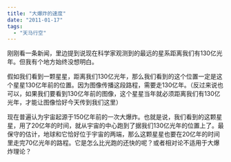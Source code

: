 ```yaml
---
title: "大爆炸的速度"
date: "2011-01-17"
tags: 
  - "天马行空"
---
```


刚刚看一条新闻，里边提到说现在科学家观测到的最远的星系距离我们有130亿光年。但我有个地方始终没想明白。

假如我们看到一颗星星，距离我们130亿光年，那么我们看到的这个位置一定是这个星星130亿年前的位置。因为图像传播这段路程，需要走130亿年。（反过来说也可以，如果我们要看到130亿年前的图像，这个星星当年就必须距离我们有130亿光年，才能让图像恰好今天传到我们这里）

现在普遍认为宇宙起源于150亿年前的一次大爆炸。也就是说，我们看到的这颗星星，用了20亿年的时间，就从宇宙的中心跑到了据我们130亿光年的位置上了。最保守的估计，地球和它恰好位于宇宙的两端，那么这颗星星也要在20亿年的时间里走完70亿光年的路程。它是怎么比光跑的还快的呢？或者相对论不适用于大爆炸理论？
